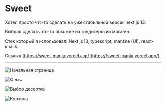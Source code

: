 # Sweet

Хотел просто что-то сделать на уже стабильной версии next js 13. 

Выбрал сделать что-то похожее на кондитерский магазин.

Стек который я использовал: Next js 13, typescript, mantine (UI), react-imask.

Ссылка [https://sweet-mania.vercel.app/](https://sweet-mania.vercel.app/) 

---

![Начальная страница](https://i.imgur.com/rO72Ma4.png)


![О нас](https://i.imgur.com/khMDoU9.png)


![Выбор десертов](https://i.imgur.com/xfyCwRb.png)

![Корзина](https://i.imgur.com/0VBsXVy.png)
